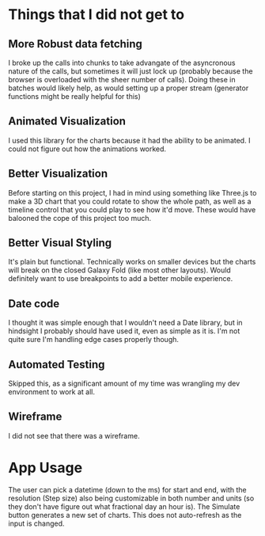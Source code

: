# Things that I did not get to

## More Robust data fetching

I broke up the calls into chunks to take advangate of the asyncronous nature of the calls, but sometimes it will just lock up (probably because the browser is overloaded with the sheer number of calls). Doing these in batches would likely help, as would setting up a proper stream (generator functions might be really helpful for this)

## Animated Visualization

I used this library for the charts because it had the ability to be animated. I could not figure out how the animations worked.

## Better Visualization

Before starting on this project, I had in mind using something like Three.js to make a 3D chart that you could rotate to show the whole path, as well as a timeline control that you could play to see how it'd move. These would have balooned the cope of this project too much.

## Better Visual Styling

It's plain but functional. Technically works on smaller devices but the charts will break on the closed Galaxy Fold (like most other layouts). Would definitely want to use breakpoints to add a better mobile experience.

## Date code

I thought it was simple enough that I wouldn't need a Date library, but in hindsight I probably should have used it, even as simple as it is. I'm not quite sure I'm handling edge cases properly though.

## Automated Testing

Skipped this, as a significant amount of my time was wrangling my dev environment to work at all.

## Wireframe

I did not see that there was a wireframe.

# App Usage

The user can pick a datetime (down to the ms) for start and end, with the resolution (Step size) also being customizable in both number and units (so they don't have figure out what fractional day an hour is). The Simulate button generates a new set of charts. This does not auto-refresh as the input is changed.